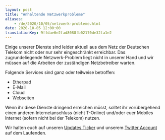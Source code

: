 ```yaml
---
layout: post
title: "Anhaltende Netzwerkprobleme"
aliases:
    - /de/2020/10/05/netzwerk-probleme.html
date: 2020-10-05 12:00:00
translationKey: 9ffdae6e2fad8088fb02170de32fa1e2
---
```

Einige unserer Dienste sind leider aktuell aus dem Netz der Deutschen Telekom nicht oder nur sehr eingeschränkt 
erreichbar. Das zugrundeliegende Netzwerk-Problem liegt nicht in unserer Hand und wir müssen auf die Arbeiten der 
zuständigen Netzbetreiber warten.

Folgende Services sind ganz oder teilweise betroffen:

* Etherpad
* E-Mail
* Cloud
* Webseiten

Wenn ihr diese Dienste dringend erreichen müsst, solltet ihr vorübergehend einen anderen Internetanschluss (nicht 
T-Online) und/oder euer Mobiles Internet (sofern nicht bei der Telekom) nutzen.

Wir halten euch auf unseren [Updates Ticker](https://updates.systemli.org/) und unserem 
[Twitter Account](https://twitter.com/systemli) auf dem Laufenden.

